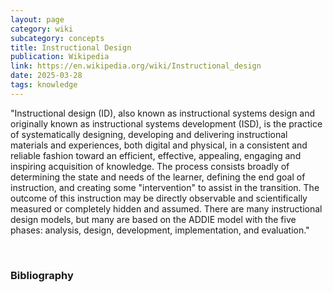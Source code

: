 ```yaml
---
layout: page
category: wiki
subcategory: concepts
title: Instructional Design
publication: Wikipedia
link: https://en.wikipedia.org/wiki/Instructional_design
date: 2025-03-28
tags: knowledge
---
```


"Instructional design (ID), also known as instructional systems design and originally known as instructional systems development (ISD), is the practice of systematically designing, developing and delivering instructional materials and experiences, both digital and physical, in a consistent and reliable fashion toward an efficient, effective, appealing, engaging and inspiring acquisition of knowledge. The process consists broadly of determining the state and needs of the learner, defining the end goal of instruction, and creating some "intervention" to assist in the transition. The outcome of this instruction may be directly observable and scientifically measured or completely hidden and assumed. There are many instructional design models, but many are based on the ADDIE model with the five phases: analysis, design, development, implementation, and evaluation."

<br>

### Bibliography
